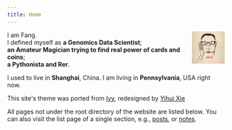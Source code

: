 ```yaml
---
title: Home
---
```


[<img src="log.JPG" style="max-width:15%;min-width:40px;float:right;" alt="Github repo" />](https://me.fangbucks.com)

I am Fang.  
I defined myself as 
**a Genomics Data Scientist**;  
**an Amateur Magician trying to find real power of cards and coins**;    
**a Pythonista and Rer**.


I used to live in **Shanghai**, China. I am living in **Pennsylvania**, USA right now.



This site's theme was ported from [Ivy](https://github.com/dmulholland/ivy), redesigned by [Yihui Xie](https://github.com/yihui/hugo-ivy)

All pages not under the root directory of the website are listed below. You can also visit the list page of a single section, e.g., [posts](/post/), or [notes](/note/).
